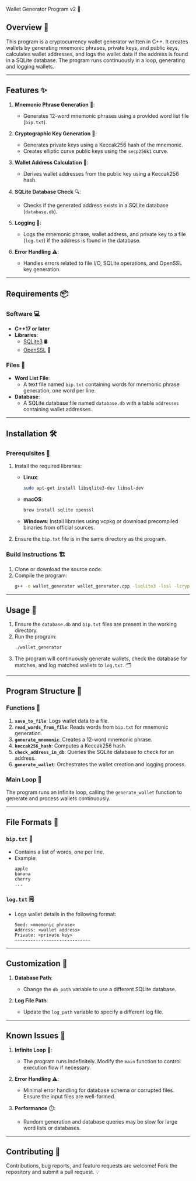 Wallet Generator Program v2 🚀

## Overview 🌟

This program is a cryptocurrency wallet generator written in C++. It creates wallets by generating mnemonic phrases, private keys, and public keys, calculates wallet addresses, and logs the wallet data if the address is found in a SQLite database. The program runs continuously in a loop, generating and logging wallets.

---

## Features ✨

1. **Mnemonic Phrase Generation** 📝:
   - Generates 12-word mnemonic phrases using a provided word list file (`bip.txt`).

2. **Cryptographic Key Generation** 🔑:
   - Generates private keys using a Keccak256 hash of the mnemonic.
   - Creates elliptic curve public keys using the `secp256k1` curve.

3. **Wallet Address Calculation** 🏦:
   - Derives wallet addresses from the public key using a Keccak256 hash.

4. **SQLite Database Check** 🔍:
   - Checks if the generated address exists in a SQLite database (`database.db`).

5. **Logging** 📜:
   - Logs the mnemonic phrase, wallet address, and private key to a file (`log.txt`) if the address is found in the database.

6. **Error Handling** ⚠️:
   - Handles errors related to file I/O, SQLite operations, and OpenSSL key generation.

---

## Requirements 📦

### Software 💻
- **C++17 or later**
- **Libraries**:
  - [SQLite3](https://www.sqlite.org) 🛢️
  - [OpenSSL](https://www.openssl.org) 🔐

### Files 📂
- **Word List File**:
  - A text file named `bip.txt` containing words for mnemonic phrase generation, one word per line.
- **Database**:
  - A SQLite database file named `database.db` with a table `addresses` containing wallet addresses.

---

## Installation 🛠️

### Prerequisites 🧰
1. Install the required libraries:
   - **Linux**: 
     ```bash
     sudo apt-get install libsqlite3-dev libssl-dev
     ```
   - **macOS**: 
     ```bash
     brew install sqlite openssl
     ```
   - **Windows**:
     Install libraries using vcpkg or download precompiled binaries from official sources.

2. Ensure the `bip.txt` file is in the same directory as the program.

### Build Instructions 🏗️
1. Clone or download the source code.
2. Compile the program:
   ```bash
   g++ -o wallet_generator wallet_generator.cpp -lsqlite3 -lssl -lcrypto
   ```

---

## Usage 🚀

1. Ensure the `database.db` and `bip.txt` files are present in the working directory.
2. Run the program:
   ```bash
   ./wallet_generator
   ```
3. The program will continuously generate wallets, check the database for matches, and log matched wallets to `log.txt`. 🗂️

---

## Program Structure 🧩

### Functions 🔧
1. **`save_to_file`**: Logs wallet data to a file.
2. **`read_words_from_file`**: Reads words from `bip.txt` for mnemonic generation.
3. **`generate_mnemonic`**: Creates a 12-word mnemonic phrase.
4. **`keccak256_hash`**: Computes a Keccak256 hash.
5. **`check_address_in_db`**: Queries the SQLite database to check for an address.
6. **`generate_wallet`**: Orchestrates the wallet creation and logging process.

### Main Loop 🔄
The program runs an infinite loop, calling the `generate_wallet` function to generate and process wallets continuously.

---

## File Formats 📄

### `bip.txt` 📘
- Contains a list of words, one per line.
- Example:
  ```
  apple
  banana
  cherry
  ...
  ```

### `log.txt` 🗒️
- Logs wallet details in the following format:
  ```
  Seed: <mnemonic phrase>
  Address: <wallet address>
  Private: <private key>
  -----------------------------
  ```

---

## Customization 🎨

1. **Database Path**:
   - Change the `db_path` variable to use a different SQLite database.

2. **Log File Path**:
   - Update the `log_path` variable to specify a different log file.

---

## Known Issues 🐛

1. **Infinite Loop** 🔁:
   - The program runs indefinitely. Modify the `main` function to control execution flow if necessary.

2. **Error Handling** ⚠️:
   - Minimal error handling for database schema or corrupted files. Ensure the input files are well-formed.

3. **Performance** ⏱️:
   - Random generation and database queries may be slow for large word lists or databases.
  
---

## Contributing 🤝

Contributions, bug reports, and feature requests are welcome! Fork the repository and submit a pull request. 💡

